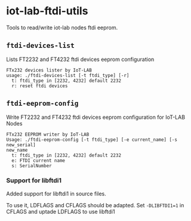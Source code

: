 # iot-lab-ftdi-utils
Tools to read/write iot-lab nodes ftdi eeprom.

## `ftdi-devices-list`

Lists FT2232 and FT4232 ftdi devices eeprom configuration

```
FTx232 devices lister by IoT-LAB
usage: ./ftdi-devices-list [-t ftdi_type] [-r]
  t: ftdi_type in [2232, 4232] default 2232
  r: reset ftdi devices
```

## `ftdi-eeprom-config`

Write FT2232 and FT4232 ftdi devices eeprom configuration for IoT-LAB Nodes

```
FTx232 EEPROM writer by IoT-LAB
Usage: ./ftdi-eeprom-config [-t ftdi_type] [-e current_name] [-s new_serial]
new_name
  t: ftdi_type in [2232, 4232] default 2232
  e: FTDI current name
  s: SerialNumber
```


### Support for libftdi1 ###

Added support for libftdi1 in source files.

To use it, LDFLAGS and CFLAGS should be adapted.
Set `-DLIBFTDI1=1` in CFLAGS and uptade LDFLAGS to use libftdi1
